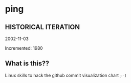 # ping

## HISTORICAL ITERATION
2002-11-03

Incremented: 1980

## What is this?? 
Linux skills to hack the github commit visualization chart `;-)`
